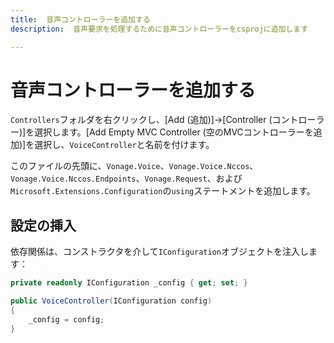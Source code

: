 ```yaml
---
title:  音声コントローラーを追加する
description:  音声要求を処理するために音声コントローラーをcsprojに追加します

---
```


音声コントローラーを追加する
==============

`Controllers`フォルダを右クリックし、[Add (追加)]->[Controller (コントローラー)]を選択します。[Add Empty MVC Controller (空のMVCコントローラーを追加)]を選択し、`VoiceController`と名前を付けます。

このファイルの先頭に、`Vonage.Voice`、`Vonage.Voice.Nccos`、`Vonage.Voice.Nccos.Endpoints`、`Vonage.Request`、および`Microsoft.Extensions.Configuration`の`using`ステートメントを追加します。

設定の挿入
-----

依存関係は、コンストラクタを介して`IConfiguration`オブジェクトを注入します：

```csharp
private readonly IConfiguration _config { get; set; }

public VoiceController(IConfiguration config)
{
    _config = config;
}
```

